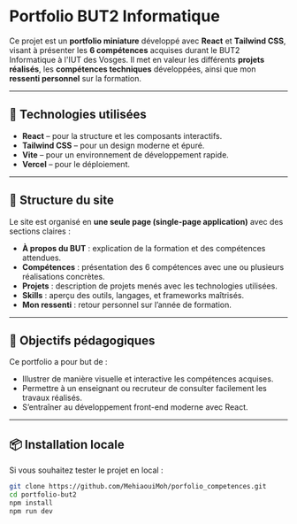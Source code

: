 # Portfolio BUT2 Informatique

Ce projet est un **portfolio miniature** développé avec **React** et **Tailwind CSS**, visant à présenter les **6 compétences** acquises durant le BUT2 Informatique à l'IUT des Vosges. Il met en valeur les différents **projets réalisés**, les **compétences techniques** développées, ainsi que mon **ressenti personnel** sur la formation.

---

## 🚀 Technologies utilisées

- **React** – pour la structure et les composants interactifs.
- **Tailwind CSS** – pour un design moderne et épuré.
- **Vite** – pour un environnement de développement rapide.
- **Vercel** – pour le déploiement.

---

## 📂 Structure du site

Le site est organisé en **une seule page (single-page application)** avec des sections claires :

- **À propos du BUT** : explication de la formation et des compétences attendues.
- **Compétences** : présentation des 6 compétences avec une ou plusieurs réalisations concrètes.
- **Projets** : description de projets menés avec les technologies utilisées.
- **Skills** : aperçu des outils, langages, et frameworks maîtrisés.
- **Mon ressenti** : retour personnel sur l’année de formation.

---

## 🧠 Objectifs pédagogiques

Ce portfolio a pour but de :

- Illustrer de manière visuelle et interactive les compétences acquises.
- Permettre à un enseignant ou recruteur de consulter facilement les travaux réalisés.
- S’entraîner au développement front-end moderne avec React.

---

## 📦 Installation locale

Si vous souhaitez tester le projet en local :

```bash
git clone https://github.com/MehiaouiMoh/porfolio_competences.git
cd portfolio-but2
npm install
npm run dev
